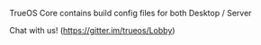 TrueOS Core contains build config files for both Desktop / Server

Chat with us! (https://gitter.im/trueos/Lobby)

